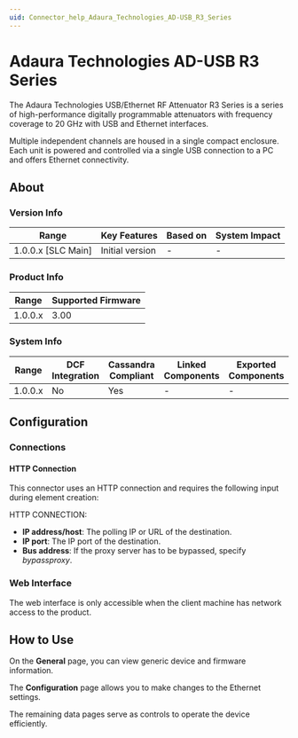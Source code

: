 ```yaml
---
uid: Connector_help_Adaura_Technologies_AD-USB_R3_Series
---
```


# Adaura Technologies AD-USB R3 Series

The Adaura Technologies USB/Ethernet RF Attenuator R3 Series is a series of high-performance digitally programmable attenuators with frequency coverage to 20 GHz with USB and Ethernet interfaces.

Multiple independent channels are housed in a single compact enclosure. Each unit is powered and controlled via a single USB connection to a PC and offers Ethernet connectivity.

## About

### Version Info

| Range                | Key Features     | Based on     | System Impact     |
|----------------------|------------------|--------------|-------------------|
| 1.0.0.x [SLC Main]   | Initial version  | -            | -                 |

### Product Info

| Range     | Supported Firmware     |
|-----------|------------------------|
| 1.0.0.x   | 3.00                   |

### System Info

| Range     | DCF Integration     | Cassandra Compliant     | Linked Components     | Exported Components     |
|-----------|---------------------|-------------------------|-----------------------|-------------------------|
| 1.0.0.x   | No                  | Yes                     | -                     | -                       |

## Configuration

### Connections

#### HTTP Connection

This connector uses an HTTP connection and requires the following input during element creation:

HTTP CONNECTION:

- **IP address/host**: The polling IP or URL of the destination.
- **IP port**: The IP port of the destination.
- **Bus address**: If the proxy server has to be bypassed, specify *bypassproxy*.

### Web Interface

The web interface is only accessible when the client machine has network access to the product.

## How to Use

On the **General** page, you can view generic device and firmware information.

The **Configuration** page allows you to make changes to the Ethernet settings.

The remaining data pages serve as controls to operate the device efficiently.
